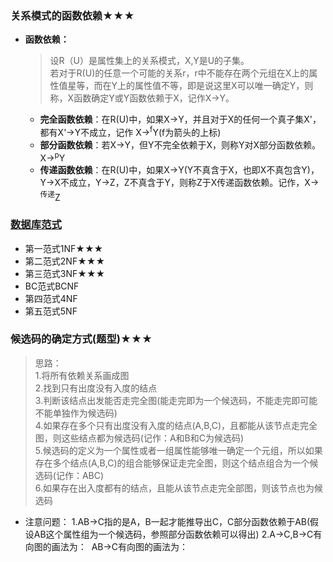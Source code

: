 ### **关系模式的函数依赖★★★**
  + **函数依赖：**
    > 设R（U）是属性集上的关系模式，X,Y是U的子集。<br>若对于R(U)的任意一个可能的关系r，r中不能存在两个元组在X上的属性值星等，而在Y上的属性值不等，即是说这里X可以唯一确定Y，则称，X函数确定Y或Y函数依赖于X，记作X→Y。 
    + **完全函数依赖**：在R(U)中，如果X→Y，并且对于X的任何一个真子集X'，都有X'→Y不成立，记作 X→<sup>f</sup>Y(f为箭头的上标)
    + **部分函数依赖**：若X→Y，但Y不完全依赖于X，则称Y对X部分函数依赖。X→<sup>p</sup>Y 
    + **传递函数依赖**：在R(U)中，如果X→Y(Y不真含于X，也即X不真包含Y)，Y→X不成立，Y→Z，Z不真含于Y，则称Z于X传递函数依赖。记作，X→<sup>传递</sup>Z 
 ### [数据库范式](https://www.bilibili.com/video/av17299750?from=search&seid=17279813189888908395)
  + 第一范式1NF★★★
  + 第二范式2NF★★★
  + 第三范式3NF★★★
  + BC范式BCNF
  + 第四范式4NF
  + 第五范式5NF
### **候选码的确定方式(题型)★★★**
  > 思路：<br>
    1.将所有依赖关系画成图<br>
    2.找到只有出度没有入度的结点<br>
    3.判断该结点出发能否走完全图(能走完即为一个候选码，不能走完即可能不能单独作为候选码)<br>
    4.如果存在多个只有出度没有入度的结点(A,B,C)，且都能从该节点走完全图，则这些结点都为候选码(记作：A和B和C为候选码)<br>
    5.候选码的定义为一个属性或者一组属性能够唯一确定一个元组，所以如果存在多个结点(A,B,C)的组合能够保证走完全图，则这个结点组合为一个候选码(记作：ABC)<br>
    6.如果存在出入度都有的结点，且能从该节点走完全部图，则该节点也为候选码
  + 注意问题：
    1.AB→C指的是A，B一起才能推导出C，C部分函数依赖于AB(假设AB这个属性组为一个候选码，参照部分函数依赖可以得出)
    2.A→C,B→C有向图的画法为：
    ![]()
    AB→C有向图的画法为：
    ![]()

